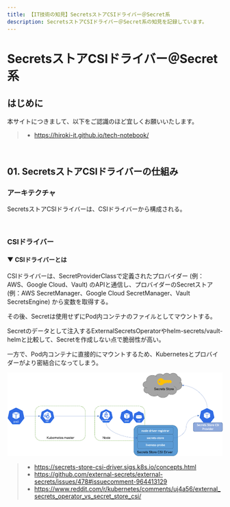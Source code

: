 ```yaml
---
title: 【IT技術の知見】SecretsストアCSIドライバー＠Secret系
description: SecretsストアCSIドライバー＠Secret系の知見を記録しています。
---
```


# SecretsストアCSIドライバー＠Secret系

## はじめに

本サイトにつきまして、以下をご認識のほど宜しくお願いいたします。

> - https://hiroki-it.github.io/tech-notebook/

<br>

## 01. SecretsストアCSIドライバーの仕組み

### アーキテクチャ

SecretsストアCSIドライバーは、CSIドライバーから構成される。

<br>

### CSIドライバー

#### ▼ CSIドライバーとは

CSIドライバーは、SecretProviderClassで定義されたプロバイダー (例：AWS、Google Cloud、Vault) のAPIと通信し、プロバイダーのSecretストア (例：AWS SecretManager、Google Cloud SecretManager、Vault SecretsEngine) から変数を取得する。

その後、Secretは使用せずにPod内コンテナのファイルとしてマウントする。

Secretのデータとして注入するExternalSecretsOperatorやhelm-secrets/vault-helmと比較して、Secretを作成しない点で脆弱性が高い。

一方で、Pod内コンテナに直接的にマウントするため、Kubernetesとプロバイダーがより密結合になってしまう。

![secrets-store-csi-volume](https://raw.githubusercontent.com/hiroki-it/tech-notebook-images/master/images/secrets-store-csi-volume.png)

> - https://secrets-store-csi-driver.sigs.k8s.io/concepts.html
> - https://github.com/external-secrets/external-secrets/issues/478#issuecomment-964413129
> - https://www.reddit.com/r/kubernetes/comments/uj4a56/external_secrets_operator_vs_secret_store_csi/

<br>
